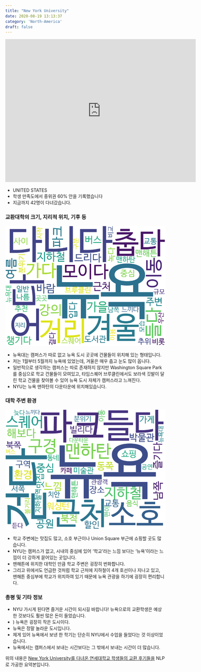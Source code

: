 ```yaml
---
title: "New York University"
date: 2020-08-19 13:13:37
category: 'North-America'
draft: false
---
```


<iframe
width="600"
height="450"
frameborder="0" style="border:0"
src="https://www.google.com/maps/embed/v1/place?key=AIzaSyC9e1AME-pVmWC4hBpFdu5S4dKzyepa3HQ&q=New+York+University&center=40.7295134,-73.9964609&zoom=14" allowfullscreen>
</iframe>

* UNITED STATES
* 학생 만족도에서 중위권 60% 안을 기록했습니다
* 지금까지 42명이 다녀갔습니다. 

### 교환대학의 크기, 지리적 위치, 기후 등

![gen_info-WordCloud](../univ_wordclouds_okt/gen_info/US000122_gen_info_okt.png)

* 뉴욕대는 캠퍼스가 따로 없고 뉴욕 도시 곳곳에 건물들이 위치해 있는 형태입니다.
* 저는 1월부터 5월까지 뉴욕에 있었는데, 겨울은 매우 춥고 눈도 많이 옵니다.
* 일반적으로 생각하는 캠퍼스는 따로 존재하지 않지만 Washington Square Park를 중심으로 학교 건물들이 모여있고, 타임스퀘어 브루클린에서도 보라색 깃발이 달린 학교 건물을 찾아볼 수 있어 뉴욕 도시 자체가 캠퍼스라고 느껴진다.
* NYU는 뉴욕 맨하탄의 다운타운에 위치해있습니다.


### 대학 주변 환경

![env_info-WordCloud](../univ_wordclouds_okt/env_info/US000122_env_info_okt.png)

* 학교 주변에는 맛집도 많고, 소호 부근이나 Union Square 부근에 쇼핑할 곳도 많습니다.
* NYU는 캠퍼스가 없고, 시내의 중심에 있어 ‘학교’라는 느낌 보다는 ‘뉴욕’이라는 느낌이 더 강하게 묻어있는 곳입니다.
* 맨해튼에 위치한 대학인 만큼 학교 주변은 굉장히 번화합니다.
* 그리고 위에서도 언급한 것처럼 학교 근처에 지하철이 4개 호선이나 지나고 있고, 맨해튼 중심부에 학교가 위치하여 있기 때문에 뉴욕 관광을 하기에 굉장히 편리합니다.


### 총평 및 기타 정보 
* NYU 가시게 된다면 즐거운 시간이 되시길 바랍니다! 뉴욕으로의 교환학생은 예상한 것보다도 훨씬 많은 돈이 들었습니다.
* ) 뉴욕은 굉장히 작은 도시이다.
* 뉴욕은 정말 놀라운 도시입니다.
* 제게 있어 뉴욕에서 보낸 한 학기는 단순히 NYU에서 수업을 들었다는 것 이상이었습니다.
* 뉴욕에서는 캠퍼스에서 보내는 시간보다는 그 밖에서 보내는 시간이 더 많습니다.


위의 내용은 [New York University를 다녀온 연세대학교 학생들의 교환 후기들을](http://oia.yonsei.ac.kr/partner/expReport.asp?ucode=US000122&bgbn=A) NLP로 가공한 요약본입니다. 
